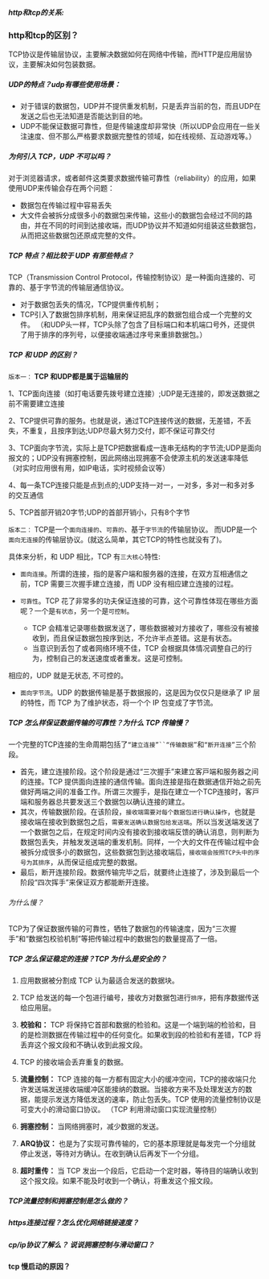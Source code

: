##### http和tcp的关系:


### http和tcp的区别？
TCP协议是传输层协议，主要解决数据如何在网络中传输，而HTTP是应用层协议，主要解决如何包装数据。


##### UDP的特点？udp有哪些使用场景：
- 对于错误的数据包，UDP并不提供重发机制，只是丢弃当前的包，⽽且UDP在发送之后也⽆法知道是否能达到⽬的地。
- UDP不能保证数据可靠性，但是传输速度却⾮常快（所以UDP会应⽤在⼀些关注速度、但不那么严格要求数据完整性的领域，如在线视频、互动游戏等。）

##### 为何引入 TCP，UDP 不可以吗？
对于浏览器请求，或者邮件这类要求数据传输可靠性（reliability）的应⽤，如果使⽤UDP来传输会存在两个问题：
- 数据包在传输过程中容易丢失
- ⼤⽂件会被拆分成很多⼩的数据包来传输，这些⼩的数据包会经过不同的路由，并在不同的时间到达接收端，⽽UDP协议并不知道如何组装这些数据包，从⽽把这些数据包还原成完整的⽂件。

##### TCP 特点？相比较于 UDP 有那些特点？
TCP（Transmission Control Protocol，传输控制协议）是⼀种⾯向连接的、可靠的、基于字节流的传输层通信协议。
- 对于数据包丢失的情况，TCP提供重传机制；
- TCP引⼊了数据包排序机制，⽤来保证把乱序的数据包组合成⼀个完整的⽂件。
  （和UDP头⼀样，TCP头除了包含了⽬标端⼝和本机端⼝号外，还提供了⽤于排序的序列号，以便接收端通过序号来重排数据包。）

##### TCP 和 UDP 的区别？
`版本一：`
**TCP 和UDP都是属于运输层的**

1、TCP面向连接（如打电话要先拨号建立连接）;UDP是无连接的，即发送数据之前不需要建立连接

2、TCP提供可靠的服务。也就是说，通过TCP连接传送的数据，无差错，不丢失，不重复，且按序到达;UDP尽最大努力交付，即不保证可靠交付

3、TCP面向字节流，实际上是TCP把数据看成一连串无结构的字节流;UDP是面向报文的；UDP没有拥塞控制，因此网络出现拥塞不会使源主机的发送速率降低（对实时应用很有用，如IP电话，实时视频会议等）

4、每一条TCP连接只能是点到点的;UDP支持一对一，一对多，多对一和多对多的交互通信

5、TCP首部开销20字节;UDP的首部开销小，只有8个字节

`版本二：`
TCP是一个`面向连接的`、`可靠的`、基于`字节流`的传输层协议。
而UDP是一个`面向无连接`的传输层协议。(就这么简单，其它TCP的特性也就没有了)。

具体来分析，和 UDP 相比，TCP 有`三大核心`特性:
- `面向连接`。所谓的连接，指的是客户端和服务器的连接，在双方互相通信之前，TCP 需要三次握手建立连接，而 UDP 没有相应建立连接的过程。

- `可靠性`。TCP 花了非常多的功夫保证连接的可靠，这个可靠性体现在哪些方面呢？一个是`有状态`，另一个是`可控制`。
  - TCP 会精准记录哪些数据发送了，哪些数据被对方接收了，哪些没有被接收到，而且保证数据包按序到达，不允许半点差错。这是有状态。
  - 当意识到丢包了或者网络环境不佳，TCP 会根据具体情况调整自己的行为，控制自己的发送速度或者重发。这是可控制。

相应的，UDP 就是无状态, 不可控的。

- `面向字节流`。UDP 的数据传输是基于数据报的，这是因为仅仅只是继承了 IP 层的特性，而 TCP 为了维护状态，将一个个 IP 包变成了字节流。


##### TCP 怎么样保证数据传输的可靠性？为什么 TCP 传输慢？
⼀个完整的TCP连接的⽣命周期包括了`“建⽴连接”``“传输数据”`和`“断开连接”`三个阶段。
- ⾸先，建⽴连接阶段。这个阶段是通过“三次握⼿”来建⽴客⼾端和服务器之间的连接。TCP 提供⾯向连接的通信传输。⾯向连接是指在数据通信开始之前先做好两端之间的准备⼯作。所谓三次握⼿，是指在建⽴⼀个TCP连接时，客⼾端和服务器总共要发送三个数据包以确认连接的建⽴。
- 其次，传输数据阶段。在该阶段，`接收端需要对每个数据包进⾏确认操作`，也就是接收端在接收到数据包之后，`需要发送确认数据包给发送端`。所以当发送端发送了⼀个数据包之后，在规定时间内没有接收到接收端反馈的确认消息，则判断为数据包丢失，并触发发送端的重发机制。同样，⼀个⼤的⽂件在传输过程中会被拆分成很多⼩的数据包，这些数据包到达接收端后，`接收端会按照TCP头中的序号为其排序`，从⽽保证组成完整的数据。
- 最后，断开连接阶段。数据传输完毕之后，就要终⽌连接了，涉及到最后⼀个阶段“四次挥⼿”来保证双⽅都能断开连接。


###### 为什么慢？
TCP为了保证数据传输的可靠性，牺牲了数据包的传输速度，因为“三次握⼿”和“数据包校验机制”等把传输过程中的数据包的数量提⾼了⼀倍。


#####  TCP 怎么保证稳定的连接？TCP 为什么是安全的？
1. 应用数据被分割成 TCP 认为最适合发送的数据块。 

2. TCP 给发送的每一个包进行编号，接收方对数据包进行`排序`，把有序数据传送给应用层。

3. **校验和：** TCP 将保持它首部和数据的检验和。这是一个端到端的检验和，目的是检测数据在传输过程中的任何变化。如果收到段的检验和有差错，TCP 将丢弃这个报文段和不确认收到此报文段。 

4. TCP 的接收端会丢弃重复的数据。 

5. **流量控制：** TCP 连接的每一方都有固定大小的缓冲空间，TCP的接收端只允许发送端发送接收端缓冲区能接纳的数据。当接收方来不及处理发送方的数据，能提示发送方降低发送的速率，防止包丢失。TCP 使用的流量控制协议是可变大小的滑动窗口协议。 （TCP 利用滑动窗口实现流量控制） 

6. **拥塞控制：** 当网络拥塞时，减少数据的发送。 

7. **ARQ协议：** 也是为了实现可靠传输的，它的基本原理就是每发完一个分组就停止发送，等待对方确认。在收到确认后再发下一个分组。 

8. **超时重传：** 当 TCP 发出一个段后，它启动一个定时器，等待目的端确认收到这个报文段。如果不能及时收到一个确认，将重发这个报文段。


##### TCP流量控制和拥塞控制是怎么做的？

##### https连接过程？怎么优化网络链接速度？


##### cp/ip协议了解么？ 说说拥塞控制与滑动窗口？

#### tcp 慢启动的原因？
